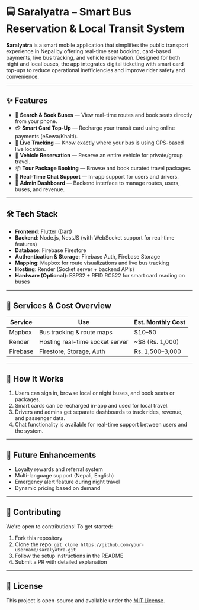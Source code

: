 
# 🚍 Saralyatra – Smart Bus Reservation & Local Transit System

**Saralyatra** is a smart mobile application that simplifies the public transport experience in Nepal by offering real-time seat booking, card-based payments, live bus tracking, and vehicle reservation. Designed for both night and local buses, the app integrates digital ticketing with smart card top-ups to reduce operational inefficiencies and improve rider safety and convenience.

---

## ✨ Features

- 🔎 **Search & Book Buses** — View real-time routes and book seats directly from your phone.
- 💳 **Smart Card Top-Up** — Recharge your transit card using online payments (eSewa/Khalti).
- 📍 **Live Tracking** — Know exactly where your bus is using GPS-based live location.
- 🚌 **Vehicle Reservation** — Reserve an entire vehicle for private/group travel.
- 📦 **Tour Package Booking** — Browse and book curated travel packages.
- 💬 **Real-Time Chat Support** — In-app support for users and drivers.
- 🧾 **Admin Dashboard** — Backend interface to manage routes, users, buses, and revenue.

---

## 🛠️ Tech Stack

- **Frontend**: Flutter (Dart)
- **Backend**: Node.js, NestJS (with WebSocket support for real-time features)
- **Database**: Firebase Firestore
- **Authentication & Storage**: Firebase Auth, Firebase Storage
- **Mapping**: Mapbox for route visualizations and live bus tracking
- **Hosting**: Render (Socket server + backend APIs)
- **Hardware (Optional)**: ESP32 + RFID RC522 for smart card reading on buses

---

## 💸 Services & Cost Overview

| Service     | Use                             | Est. Monthly Cost |
|-------------|----------------------------------|-------------------|
| Mapbox      | Bus tracking & route maps       | $10–50            |
| Render      | Hosting real-time socket server | ~$8 (Rs. 1,000)   |
| Firebase    | Firestore, Storage, Auth        | Rs. 1,500–3,000   |

---

## 📱 How It Works

1. Users can sign in, browse local or night buses, and book seats or packages.
2. Smart cards can be recharged in-app and used for local travel.
3. Drivers and admins get separate dashboards to track rides, revenue, and passenger data.
4. Chat functionality is available for real-time support between users and the system.

---

## 🚀 Future Enhancements

- Loyalty rewards and referral system  
- Multi-language support (Nepali, English)  
- Emergency alert feature during night travel  
- Dynamic pricing based on demand

---

## 🤝 Contributing

We're open to contributions! To get started:

1. Fork this repository  
2. Clone the repo: `git clone https://github.com/your-username/saralyatra.git`  
3. Follow the setup instructions in the README  
4. Submit a PR with detailed explanation

---

## 📄 License

This project is open-source and available under the [MIT License](LICENSE).
